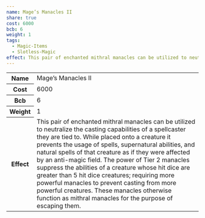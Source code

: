 ```yaml
---
name: Mage’s Manacles II
share: true
cost: 6000
bcb: 6
weight: 1
tags:
  - Magic-Items
  - Slotless-Magic
effect: This pair of enchanted mithral manacles can be utilized to neutralize the casting capabilities of a spellcaster they are tied to. While placed onto a creature it prevents the usage of spells, supernatural abilities, and natural spells of that creature as if they were affected by an anti-magic field. The power of Tier 2 manacles suppress the abilities of a creature whose hit dice are greater than 5 hit dice creatures; requiring more powerful manacles to prevent casting from more powerful creatures. These manacles otherwise function as mithral manacles for the purpose of escaping them.
---
```


<p><span style="overflow-x: auto;"><table><tbody><tr><th>Name</th><td>Mage’s Manacles II</td></tr><tr><th>Cost</th><td>6000</td></tr><tr><th>Bcb</th><td>6</td></tr><tr><th>Weight</th><td>1</td></tr><tr><th>Effect</th><td>This pair of enchanted mithral manacles can be utilized to neutralize the casting capabilities of a spellcaster they are tied to. While placed onto a creature it prevents the usage of spells, supernatural abilities, and natural spells of that creature as if they were affected by an anti-magic field. The power of Tier 2 manacles suppress the abilities of a creature whose hit dice are greater than 5 hit dice creatures; requiring more powerful manacles to prevent casting from more powerful creatures. These manacles otherwise function as mithral manacles for the purpose of escaping them.</td></tr></tbody></table></span></p>